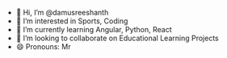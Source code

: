 - 👋 Hi, I’m @damusreeshanth
- 👀 I’m interested in Sports, Coding
- 🌱 I’m currently learning Angular, Python, React
- 💞️ I’m looking to collaborate on Educational Learning Projects
- 😄 Pronouns: Mr


<!---
damusreeshanth/damusreeshanth is a ✨ special ✨ repository because its `README.md` (this file) appears on your GitHub profile.
You can click the Preview link to take a look at your changes.
--->
